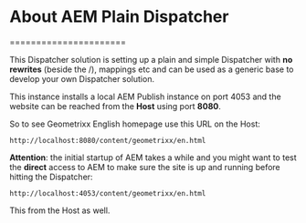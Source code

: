 # About AEM Plain Dispatcher
======================

This Dispatcher solution is setting up a plain and simple Dispatcher with **no rewrites** (beside the /), mappings etc and can be used as a generic base to develop your own Dispatcher solution.

This instance installs a local AEM Publish instance on port 4053 and the website can be reached from the **Host** using port **8080**.

So to see Geometrixx English homepage use this URL on the Host:

	http://localhost:8080/content/geometrixx/en.html

**Attention**: the initial startup of AEM takes a while and you might want to test the **direct** access to AEM to make sure the site is up and running before hitting the Dispatcher:

	http://localhost:4053/content/geometrixx/en.html

This from the Host as well.
